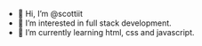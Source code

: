 - 👋 Hi, I’m @scottiit
- 👀 I’m interested in full stack development.
- 🌱 I’m currently learning html, css and javascript.
